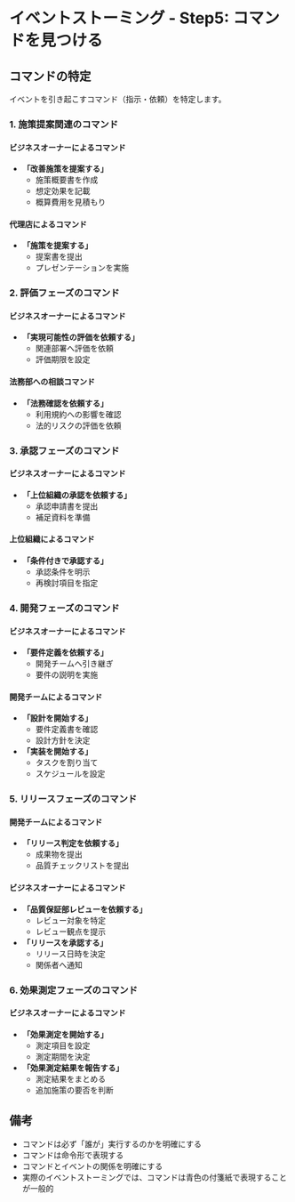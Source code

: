# イベントストーミング - Step5: コマンドを見つける

## コマンドの特定
イベントを引き起こすコマンド（指示・依頼）を特定します。

### 1. 施策提案関連のコマンド

#### ビジネスオーナーによるコマンド
- **「改善施策を提案する」**
  - 施策概要書を作成
  - 想定効果を記載
  - 概算費用を見積もり

#### 代理店によるコマンド
- **「施策を提案する」**
  - 提案書を提出
  - プレゼンテーションを実施

### 2. 評価フェーズのコマンド

#### ビジネスオーナーによるコマンド
- **「実現可能性の評価を依頼する」**
  - 関連部署へ評価を依頼
  - 評価期限を設定

#### 法務部への相談コマンド
- **「法務確認を依頼する」**
  - 利用規約への影響を確認
  - 法的リスクの評価を依頼

### 3. 承認フェーズのコマンド

#### ビジネスオーナーによるコマンド
- **「上位組織の承認を依頼する」**
  - 承認申請書を提出
  - 補足資料を準備

#### 上位組織によるコマンド
- **「条件付きで承認する」**
  - 承認条件を明示
  - 再検討項目を指定

### 4. 開発フェーズのコマンド

#### ビジネスオーナーによるコマンド
- **「要件定義を依頼する」**
  - 開発チームへ引き継ぎ
  - 要件の説明を実施

#### 開発チームによるコマンド
- **「設計を開始する」**
  - 要件定義書を確認
  - 設計方針を決定
- **「実装を開始する」**
  - タスクを割り当て
  - スケジュールを設定

### 5. リリースフェーズのコマンド

#### 開発チームによるコマンド
- **「リリース判定を依頼する」**
  - 成果物を提出
  - 品質チェックリストを提出

#### ビジネスオーナーによるコマンド
- **「品質保証部レビューを依頼する」**
  - レビュー対象を特定
  - レビュー観点を提示
- **「リリースを承認する」**
  - リリース日時を決定
  - 関係者へ通知

### 6. 効果測定フェーズのコマンド

#### ビジネスオーナーによるコマンド
- **「効果測定を開始する」**
  - 測定項目を設定
  - 測定期間を決定
- **「効果測定結果を報告する」**
  - 測定結果をまとめる
  - 追加施策の要否を判断

## 備考
- コマンドは必ず「誰が」実行するのかを明確にする
- コマンドは命令形で表現する
- コマンドとイベントの関係を明確にする
- 実際のイベントストーミングでは、コマンドは青色の付箋紙で表現することが一般的
